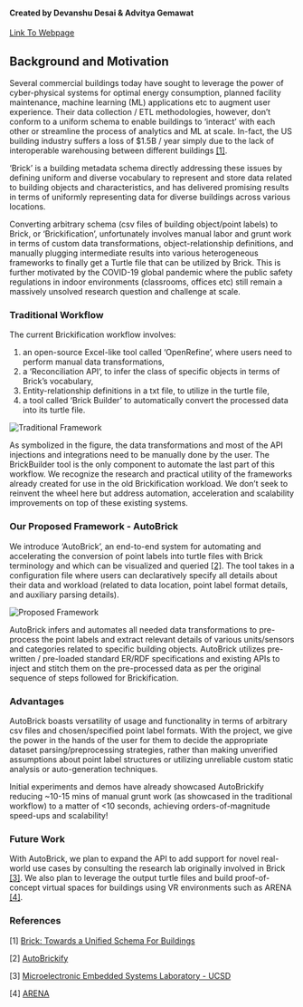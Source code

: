 #### Created by Devanshu Desai & Advitya Gemawat

[Link To Webpage](https://devanshudesai.github.io/)

## Background and Motivation

Several commercial buildings today have sought to leverage the power of cyber-physical systems for optimal energy consumption, planned facility maintenance, machine learning (ML) applications etc to augment user experience. Their data collection / ETL methodologies, however, don’t conform to a uniform schema to enable buildings to ‘interact’ with each other or streamline the process of analytics and ML at scale. In-fact, the US building industry suffers a loss of $1.5B / year simply due to the lack of interoperable warehousing between different buildings [[1]](#ref1).

‘Brick’ is a building metadata schema directly addressing these issues by defining uniform and diverse vocabulary to represent and store data related to building objects and characteristics, and has delivered promising results in terms of uniformly representing data for diverse buildings across various locations.

Converting arbitrary schema (csv files of building object/point labels) to Brick, or ‘Brickification’, unfortunately involves manual labor and grunt work in terms of custom data transformations, object-relationship definitions, and manually plugging intermediate results into various heterogeneous frameworks to finally get a Turtle file that can be utilized by Brick. This is further motivated by the COVID-19 global pandemic where the public safety regulations in indoor environments (classrooms, offices etc) still remain a massively unsolved research question and challenge at scale.

### Traditional Workflow

The current Brickification workflow involves:
1. an open-source Excel-like tool called ‘OpenRefine’, where users need to perform manual data transformations,
2. a ‘Reconciliation API’, to infer the class of specific objects in terms of Brick’s vocabulary,
3. Entity-relationship definitions in a txt file, to utilize in the turtle file,
4. a tool called ‘Brick Builder’ to automatically convert the processed data into its turtle file.

![Traditional Framework](https://i.ibb.co/zFpTQhv/pages-1.jpg)

As symbolized in the figure, the data transformations and most of the API injections and integrations need to be manually done by the user. The BrickBuilder tool is the only component to automate the last part of this workflow. We recognize the research and practical utility of the frameworks already created for use in the old Brickification workload. We don’t seek to reinvent the wheel here but address automation, acceleration and scalability improvements on top of these existing systems.

### Our Proposed Framework - AutoBrick

We introduce ‘AutoBrick’, an end-to-end system for automating and accelerating the conversion of point labels into turtle files with Brick terminology and which can be visualized and queried [[2]](#ref2). The tool takes in a configuration file where users can declaratively specify all details about their data and workload (related to data location, point label format details, and auxiliary parsing details).

![Proposed Framework](https://i.ibb.co/NSxDcJZ/pages-2.jpg)

AutoBrick infers and automates all needed data transformations to pre-process the point labels and extract relevant details of various units/sensors and categories related to specific building objects. AutoBrick utilizes pre-written / pre-loaded standard ER/RDF specifications and existing APIs to inject and stitch them on the pre-processed data as per the original sequence of steps followed for Brickification.

### Advantages

AutoBrick boasts versatility of usage and functionality in terms of arbitrary csv files and chosen/specified point label formats. With the project, we give the power in the hands of the user for them to decide the appropriate dataset parsing/preprocessing strategies, rather than making unverified assumptions about point label structures or utilizing unreliable custom static analysis or auto-generation techniques.

Initial experiments and demos have already showcased AutoBrickify reducing ~10-15 mins of manual grunt work (as showcased in the traditional workflow) to a matter of <10 seconds, achieving orders-of-magnitude speed-ups and scalability!

### Future Work
With AutoBrick, we plan to expand the API to add support for novel real-world use cases by consulting the research lab originally involved in Brick [[3]](#ref3). We also plan to leverage the output turtle files and build proof-of-concept virtual spaces for buildings using VR environments such as ARENA [[4]](#ref4).

### References
[1]<a name="ref1"></a> [Brick: Towards a Unified Schema For Buildings](https://brickschema.org/papers/Brick-BuildSys-2016-Balaji.pdf)

[2]<a name="ref2"></a> [AutoBrickify](https://github.com/Advitya17/AutoBrickify)

[3]<a name="ref3"></a> [Microelectronic Embedded Systems Laboratory - UCSD](mesl.ucsd.edu)

[4]<a name="ref4"></a> [ARENA](https://arena.conix.io/)
